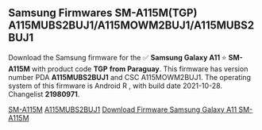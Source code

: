<h2>Samsung Firmwares SM-A115M(TGP) A115MUBS2BUJ1/A115MOWM2BUJ1/A115MUBS2BUJ1</h2>
Download the Samsung firmware for the ✅ <strong>Samsung Galaxy A11 </strong> ⭐ <strong>SM-A115M</strong> with product code <strong>TGP</strong> <strong> from Paraguay</strong>. This firmware has version number PDA <strong>A115MUBS2BUJ1</strong> and CSC A115MOWM2BUJ1. The operating system of this firmware is Android R , with build date 2021-10-28. Changelist <strong>21980971</strong>.


[SM-A115M](https://samfirm.shop/samsung/model/SM-A115M)
[A115MUBS2BUJ1](https://samfirm.shop/samsung/pda/A115MUBS2BUJ1)
[Download Firmware Samsung Galaxy A11 SM-A115M](https://samfirm.shop/samsung/firmware/469346)
